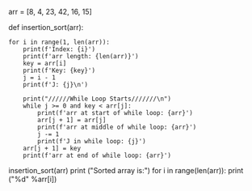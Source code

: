 
arr = [8, 4, 23, 42, 16, 15]

def insertion_sort(arr):

    for i in range(1, len(arr)):
        print(f'Index: {i}')
        print(f'arr length: {len(arr)}')
        key = arr[i]
        print(f'Key: {key}')
        j = i - 1
        print(f'J: {j}\n')

        print("//////While Loop Starts///////\n")
        while j >= 0 and key < arr[j]:
            print(f'arr at start of while loop: {arr}')
            arr[j + 1] = arr[j]
            print(f'arr at middle of while loop: {arr}')
            j -= 1
            print(f'J in while loop: {j}')
        arr[j + 1] = key
        print(f'arr at end of while loop: {arr}')

insertion_sort(arr)
print ("Sorted array is:")
for i in range(len(arr)):
    print ("%d" %arr[i])

